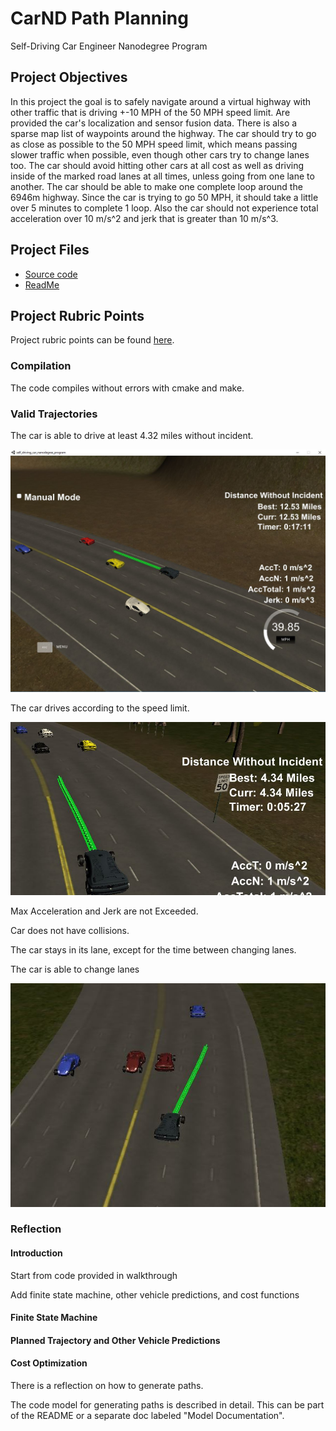 # CarND Path Planning
Self-Driving Car Engineer Nanodegree Program

## Project Objectives
In this project the goal is to safely navigate around a virtual highway with other traffic that is driving +-10 MPH of the 50 MPH speed limit. Are provided the car's localization and sensor fusion data. There is also a sparse map list of waypoints around the highway. The car should try to go as close as possible to the 50 MPH speed limit, which means passing slower traffic when possible, even though  other cars try to change lanes too. The car should avoid hitting other cars at all cost as well as driving inside of the marked road lanes at all times, unless going from one lane to another. The car should be able to make one complete loop around the 6946m highway. Since the car is trying to go 50 MPH, it should take a little over 5 minutes to complete 1 loop. Also the car should not experience total acceleration over 10 m/s^2 and jerk that is greater than 10 m/s^3.

## Project Files

* [Source code](https://github.com/schambon77/CarND-Path-Planning/tree/master/src)
* [ReadMe](https://github.com/schambon77/CarND-Path-Planning/blob/master/README.md)

## Project Rubric Points

Project rubric points can be found [here](https://review.udacity.com/#!/rubrics/1020/view).

### Compilation

The code compiles without errors with cmake and make.

### Valid Trajectories

The car is able to drive at least 4.32 miles without incident.

![Overall][image1]

The car drives according to the speed limit.

![Full lap][image3]

Max Acceleration and Jerk are not Exceeded.

Car does not have collisions.

The car stays in its lane, except for the time between changing lanes.

The car is able to change lanes

![Change Lane][image2]

### Reflection

#### Introduction

Start from code provided in walkthrough

Add finite state machine, other vehicle predictions, and cost functions

#### Finite State Machine

#### Planned Trajectory and Other Vehicle Predictions 

#### Cost Optimization







There is a reflection on how to generate paths.

The code model for generating paths is described in detail. This can be part of the README or a separate doc labeled "Model Documentation".

[//]: # (Image References)

[image1]: ./overall.JPG "Overall result"
[image2]: ./change_lane.JPG "Change lane"
[image3]: ./full_lap.JPG "Full lap"
